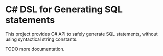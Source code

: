 # C\# DSL for Generating SQL statements

This project provides C# API to safely generate SQL statements, without using syntactical string constants.

TODO more documentation.